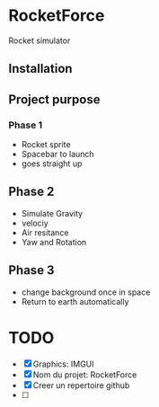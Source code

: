 # RocketForce
Rocket simulator

## Installation

## Project purpose
### Phase 1
- Rocket sprite
- Spacebar to launch
- goes straight up

## Phase 2
- Simulate Gravity
- velociy
- Air resitance
- Yaw and Rotation

## Phase 3
- change background once in space
- Return to earth automatically

# TODO
- [x] Graphics: IMGUI
- [x] Nom du projet: RocketForce
- [x] Creer un repertoire github
- [ ] 
